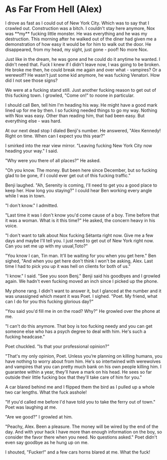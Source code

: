 #  As Far From Hell (Alex)

I drove as fast as I could out of New York City. Which was to say that I crawled
out. Construction was a bitch. I couldn't stay here anymore, Nox was \*\*my\*\*
fucking little monster. He was everything and he was my destruction. This
morning after he walked out of the diner had given me a demonstration of how
easy it would be for him to walk out the door. He disappeared, from my head, my
sight, just gone - poof! No more Nox.

Just like in the dream, he was gone and he could do it anytime he wanted. I
didn't need that. Fuck I knew if I didn't leave now, I was going to be broken.
He broke me then, he could break me again and over what - vampires? Or a
werewolf? He wasn't just some kid anymore, he was fucking Venatori. How did I
not see those signs?

We were at a fucking stand still. Just another fucking reason to get out of this
fucking town. I growled, "Come on!" to noone in particular.

I should call Ben, tell him I'm heading his way. He might have a good mark lined
up for me by then. I so fucking needed things to go my way. Nothing with Nox was
easy. Other than reading him, that had been easy. But everything else - was
hard.

At our next dead stop I dialed Benji's number. He answered, "Alex Kennedy! Right
on time. When can I expect you this year?"

I smirked into the rear view mirror. "Leaving fucking New York City now heading
your way." I said.

"Why were you there of all places?" He asked.

"Oh you know. The money. But been here since December, but so fucking glad to be
gone, if I could ever get out of this fucking traffic."

Benji laughed. "Ah, Serenity is coming, I'll need to get you a good place to
keep her. How long you staying?" I could hear Ben working every angle while I
was in town.

"I don't know." I admitted.

"Last time it was I don't know you'd come cause of a boy. Time before that it
was a woman. What is it this time?" He asked, the concern heavy in his voice.

"I don't want to talk about Nox fucking Sétanta right now. Give me a few days
and maybe I'll tell you. I just need to get out of New York right now. Can you
set me up with my usual,Toto?"

"You know I can, Tin man. It'll be waiting for you when you get here." Ben
sighed, "And when you get here don't think I won't be asking, Alex. Last time I
had to pick you up it was hell on clients for both of us."

"I know." I said. "See you soon Benj." Benji said his goodbyes and I growled
again. We hadn't even fucking moved an inch since I picked up the phone.

My phone rang. I didn't want to answer it, but I glanced at the number and it
was unassigned which meant it was Poet. I sighed. "Poet. My friend, what can I
do for you this fucking glorious day?"

"You said you'd fill me in on the road? Why?" He growled over the phone at me.

"I can't do this anymore. That boy is too fucking needy and you can get someone
else who has a psych degree to deal with him. He's such a fucking headcase."

Poet chuckled. "Is that your professional opinion?"

"That's my only opinion, Poet. Unless you’re planning on killing humans, you
have nothing to worry about from him. He's so intertwined with werewolves and
vampires that you can pretty much bank on his own people killing him. I
guarantee within a year, they'll have a mark on his head. He sees so far outside
their little fucking box that they'll take care of him for you."

A car blared behind me and I flipped them the bird as I pulled up a whole two
car lengths. What the fuck asshole!

"If you'd called me before I'd have told you to take the ferry out of town."
Poet was laughing at me.

"Are we good?" I growled at him.

"Peachy, Alex. Been a pleasure. The money will be wired by the end of the day.
And with your hack I have more than enough information on the boy, so consider
the favor there when you need. No questions asked." Poet didn't even say goodbye
as he hung up on me.

I shouted, "Fucker!" and a few cars horns blared at me. What the fuck!

